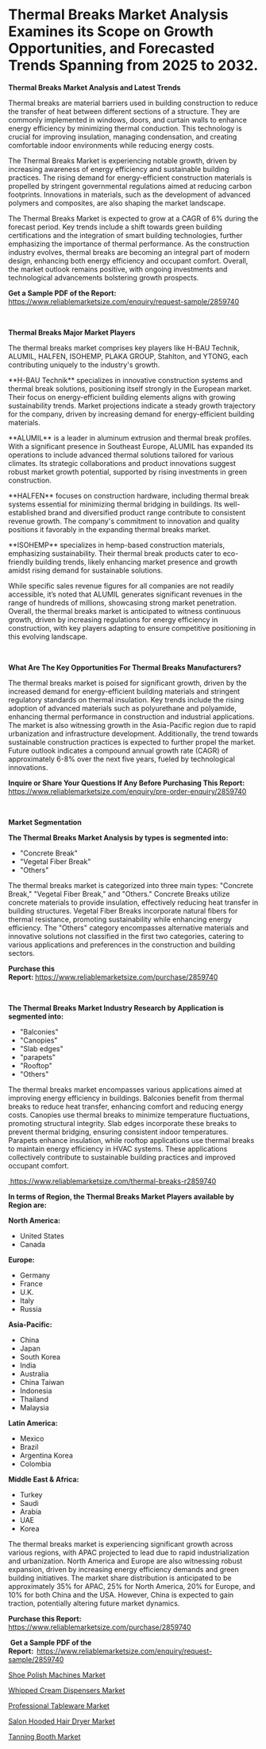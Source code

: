 <p><h1>Thermal Breaks Market Analysis Examines its Scope on Growth Opportunities, and Forecasted Trends Spanning from 2025 to 2032.</h1></p><p><strong>Thermal Breaks Market Analysis and Latest Trends</strong></p>
<p><p>Thermal breaks are material barriers used in building construction to reduce the transfer of heat between different sections of a structure. They are commonly implemented in windows, doors, and curtain walls to enhance energy efficiency by minimizing thermal conduction. This technology is crucial for improving insulation, managing condensation, and creating comfortable indoor environments while reducing energy costs.</p><p>The Thermal Breaks Market is experiencing notable growth, driven by increasing awareness of energy efficiency and sustainable building practices. The rising demand for energy-efficient construction materials is propelled by stringent governmental regulations aimed at reducing carbon footprints. Innovations in materials, such as the development of advanced polymers and composites, are also shaping the market landscape.</p><p>The Thermal Breaks Market is expected to grow at a CAGR of 6% during the forecast period. Key trends include a shift towards green building certifications and the integration of smart building technologies, further emphasizing the importance of thermal performance. As the construction industry evolves, thermal breaks are becoming an integral part of modern design, enhancing both energy efficiency and occupant comfort. Overall, the market outlook remains positive, with ongoing investments and technological advancements bolstering growth prospects.</p></p>
<p><strong>Get a Sample PDF of the Report:&nbsp;</strong> <a href="https://www.reliablemarketsize.com/enquiry/request-sample/2859740?utm_campaign=1895&utm_medium=2&utm_source=Github&utm_content=ia&utm_term=12032025&utm_id=thermal-breaks">https://www.reliablemarketsize.com/enquiry/request-sample/2859740</a></p>
<p>&nbsp;</p>
<p><strong>Thermal Breaks Major Market Players</strong></p>
<p><p>The thermal breaks market comprises key players like H-BAU Technik, ALUMIL, HALFEN, ISOHEMP, PLAKA GROUP, Stahlton, and YTONG, each contributing uniquely to the industry's growth.</p><p>**H-BAU Technik** specializes in innovative construction systems and thermal break solutions, positioning itself strongly in the European market. Their focus on energy-efficient building elements aligns with growing sustainability trends. Market projections indicate a steady growth trajectory for the company, driven by increasing demand for energy-efficient building materials.</p><p>**ALUMIL** is a leader in aluminum extrusion and thermal break profiles. With a significant presence in Southeast Europe, ALUMIL has expanded its operations to include advanced thermal solutions tailored for various climates. Its strategic collaborations and product innovations suggest robust market growth potential, supported by rising investments in green construction.</p><p>**HALFEN** focuses on construction hardware, including thermal break systems essential for minimizing thermal bridging in buildings. Its well-established brand and diversified product range contribute to consistent revenue growth. The company's commitment to innovation and quality positions it favorably in the expanding thermal breaks market.</p><p>**ISOHEMP** specializes in hemp-based construction materials, emphasizing sustainability. Their thermal break products cater to eco-friendly building trends, likely enhancing market presence and growth amidst rising demand for sustainable solutions.</p><p>While specific sales revenue figures for all companies are not readily accessible, it’s noted that ALUMIL generates significant revenues in the range of hundreds of millions, showcasing strong market penetration. Overall, the thermal breaks market is anticipated to witness continuous growth, driven by increasing regulations for energy efficiency in construction, with key players adapting to ensure competitive positioning in this evolving landscape.</p></p>
<p>&nbsp;</p>
<p><strong>What Are The Key Opportunities For Thermal Breaks Manufacturers?</strong></p>
<p><p>The thermal breaks market is poised for significant growth, driven by the increased demand for energy-efficient building materials and stringent regulatory standards on thermal insulation. Key trends include the rising adoption of advanced materials such as polyurethane and polyamide, enhancing thermal performance in construction and industrial applications. The market is also witnessing growth in the Asia-Pacific region due to rapid urbanization and infrastructure development. Additionally, the trend towards sustainable construction practices is expected to further propel the market. Future outlook indicates a compound annual growth rate (CAGR) of approximately 6-8% over the next five years, fueled by technological innovations.</p></p>
<p><strong>Inquire or Share Your Questions If Any Before Purchasing This Report:</strong> <a href="https://www.reliablemarketsize.com/enquiry/pre-order-enquiry/2859740?utm_campaign=1895&utm_medium=2&utm_source=Github&utm_content=ia&utm_term=12032025&utm_id=thermal-breaks">https://www.reliablemarketsize.com/enquiry/pre-order-enquiry/2859740</a></p>
<p>&nbsp;</p>
<p><strong>Market Segmentation</strong></p>
<p><strong>The Thermal Breaks Market Analysis by types is segmented into:</strong></p>
<p><ul><li>"Concrete Break"</li><li>"Vegetal Fiber Break"</li><li>"Others"</li></ul></p>
<p><p>The thermal breaks market is categorized into three main types: "Concrete Break," "Vegetal Fiber Break," and "Others." Concrete Breaks utilize concrete materials to provide insulation, effectively reducing heat transfer in building structures. Vegetal Fiber Breaks incorporate natural fibers for thermal resistance, promoting sustainability while enhancing energy efficiency. The "Others" category encompasses alternative materials and innovative solutions not classified in the first two categories, catering to various applications and preferences in the construction and building sectors.</p></p>
<p><strong>Purchase this Report:&nbsp;</strong><a href="https://www.reliablemarketsize.com/purchase/2859740?utm_campaign=1895&utm_medium=2&utm_source=Github&utm_content=ia&utm_term=12032025&utm_id=thermal-breaks">https://www.reliablemarketsize.com/purchase/2859740</a></p>
<p>&nbsp;</p>
<p><strong>The Thermal Breaks Market Industry Research by Application is segmented into:</strong></p>
<p><ul><li>"Balconies"</li><li>"Canopies"</li><li>"Slab edges"</li><li>"parapets"</li><li>"Rooftop"</li><li>"Others"</li></ul></p>
<p><p>The thermal breaks market encompasses various applications aimed at improving energy efficiency in buildings. Balconies benefit from thermal breaks to reduce heat transfer, enhancing comfort and reducing energy costs. Canopies use thermal breaks to minimize temperature fluctuations, promoting structural integrity. Slab edges incorporate these breaks to prevent thermal bridging, ensuring consistent indoor temperatures. Parapets enhance insulation, while rooftop applications use thermal breaks to maintain energy efficiency in HVAC systems. These applications collectively contribute to sustainable building practices and improved occupant comfort.</p></p>
<p><a href="https://www.reliablemarketsize.com/thermal-breaks-r2859740?utm_campaign=1895&utm_medium=2&utm_source=Github&utm_content=ia&utm_term=12032025&utm_id=thermal-breaks">&nbsp;https://www.reliablemarketsize.com/thermal-breaks-r2859740</a></p>
<p><strong>In terms of Region, the Thermal Breaks Market Players available by Region are:</strong></p>
<p>
    <p> <strong> North America: </strong>
        <ul>
            <li>United States</li>
            <li>Canada</li>
        </ul>
        </p> 
    <p> <strong> Europe: </strong>
        <ul>
            <li>Germany</li>
            <li>France</li>
            <li>U.K.</li>
            <li>Italy</li>
            <li>Russia</li>
        </ul>
        </p> 
    <p> <strong> Asia-Pacific: </strong>
        <ul>
            <li>China</li>
            <li>Japan</li>
            <li>South Korea</li>
            <li>India</li>
            <li>Australia</li>
            <li>China Taiwan</li>
            <li>Indonesia</li>
            <li>Thailand</li>
            <li>Malaysia</li>
        </ul>
        </p> 
    <p> <strong> Latin America: </strong>
        <ul>
            <li>Mexico</li>
            <li>Brazil</li>
            <li>Argentina Korea</li>
            <li>Colombia</li>
        </ul>
        </p> 
    <p> <strong> Middle East & Africa: </strong>
        <ul>
            <li>Turkey</li>
            <li>Saudi</li>
            <li>Arabia</li>
            <li>UAE</li>
            <li>Korea</li>
        </ul>
    </p>
    </p>
<p><p>The thermal breaks market is experiencing significant growth across various regions, with APAC projected to lead due to rapid industrialization and urbanization. North America and Europe are also witnessing robust expansion, driven by increasing energy efficiency demands and green building initiatives. The market share distribution is anticipated to be approximately 35% for APAC, 25% for North America, 20% for Europe, and 10% for both China and the USA. However, China is expected to gain traction, potentially altering future market dynamics.</p></p>
<p><strong>Purchase this Report: </strong><a href="https://www.reliablemarketsize.com/purchase/2859740?utm_campaign=1895&utm_medium=2&utm_source=Github&utm_content=ia&utm_term=12032025&utm_id=thermal-breaks">https://www.reliablemarketsize.com/purchase/2859740</a></p>
<p>&nbsp;<strong>Get a Sample PDF of the Report:&nbsp;&nbsp;</strong><a href="https://www.reliablemarketsize.com/enquiry/request-sample/2859740?utm_campaign=1895&utm_medium=2&utm_source=Github&utm_content=ia&utm_term=12032025&utm_id=thermal-breaks">https://www.reliablemarketsize.com/enquiry/request-sample/2859740</a></p>
<p><strong></strong></p>
<p><p><a href="https://github.com/zemonarutaep/Market-Research-Report-List-1/blob/main/shoe-polish-machines-market.md?utm_campaign=1895&utm_medium=2&utm_source=Github&utm_content=ia&utm_term=12032025&utm_id=thermal-breaks">Shoe Polish Machines Market</a></p><p><a href="https://github.com/buluckcapps2/Market-Research-Report-List-1/blob/main/whipped-cream-dispensers-market.md?utm_campaign=1895&utm_medium=2&utm_source=Github&utm_content=ia&utm_term=12032025&utm_id=thermal-breaks">Whipped Cream Dispensers Market</a></p><p><a href="https://github.com/donnypolan/Market-Research-Report-List-1/blob/main/professional-tableware-market.md?utm_campaign=1895&utm_medium=2&utm_source=Github&utm_content=ia&utm_term=12032025&utm_id=thermal-breaks">Professional Tableware Market</a></p><p><a href="https://github.com/hoganemken50/Market-Research-Report-List-1/blob/main/salon-hooded-hair-dryer-market.md?utm_campaign=1895&utm_medium=2&utm_source=Github&utm_content=ia&utm_term=12032025&utm_id=thermal-breaks">Salon Hooded Hair Dryer Market</a></p><p><a href="https://github.com/ujanoandryvw/Market-Research-Report-List-1/blob/main/tanning-booth-market.md?utm_campaign=1895&utm_medium=2&utm_source=Github&utm_content=ia&utm_term=12032025&utm_id=thermal-breaks">Tanning Booth Market</a></p></p>